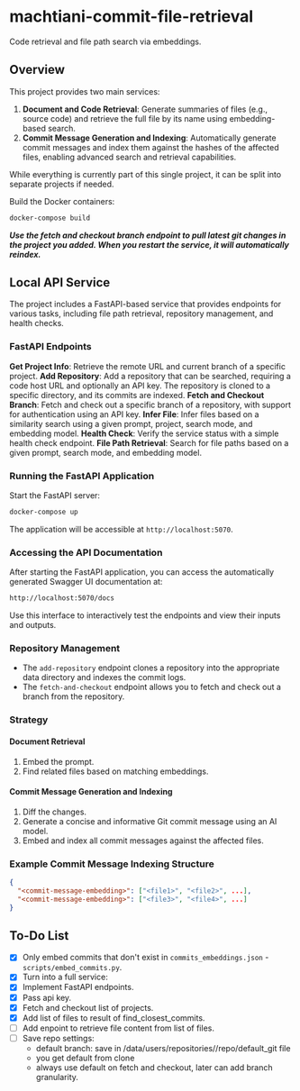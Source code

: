 
# machtiani-commit-file-retrieval

Code retrieval and file path search via embeddings.

## Overview

This project provides two main services:

1. **Document and Code Retrieval**: Generate summaries of files (e.g., source code) and retrieve the full file by its name using embedding-based search.
2. **Commit Message Generation and Indexing**: Automatically generate commit messages and index them against the hashes of the affected files, enabling advanced search and retrieval capabilities.

While everything is currently part of this single project, it can be split into separate projects if needed.

Build the Docker containers:

```bash
docker-compose build
```

***Use the fetch and checkout branch endpoint to pull latest git changes in the project you added. When you restart the service, it will automatically reindex.***

## Local API Service

The project includes a FastAPI-based service that provides endpoints for various tasks, including file path retrieval, repository management, and health checks.

### FastAPI Endpoints

**Get Project Info**: Retrieve the remote URL and current branch of a specific project.
**Add Repository**: Add a repository that can be searched, requiring a code host URL and optionally an API key. The repository is cloned to a specific directory, and its commits are indexed.
**Fetch and Checkout Branch**: Fetch and check out a specific branch of a repository, with support for authentication using an API key.
**Infer File**: Infer files based on a similarity search using a given prompt, project, search mode, and embedding model.
**Health Check**: Verify the service status with a simple health check endpoint.
**File Path Retrieval**: Search for file paths based on a given prompt, search mode, and embedding model.


### Running the FastAPI Application

Start the FastAPI server:

```bash
docker-compose up
```

The application will be accessible at `http://localhost:5070`.

### Accessing the API Documentation

After starting the FastAPI application, you can access the automatically generated Swagger UI documentation at:

```bash
http://localhost:5070/docs
```

Use this interface to interactively test the endpoints and view their inputs and outputs.

### Repository Management

- The `add-repository` endpoint clones a repository into the appropriate data directory and indexes the commit logs. 
- The `fetch-and-checkout` endpoint allows you to fetch and check out a branch from the repository.

### Strategy

#### Document Retrieval

1. Embed the prompt.
2. Find related files based on matching embeddings.

#### Commit Message Generation and Indexing

1. Diff the changes.
2. Generate a concise and informative Git commit message using an AI model.
3. Embed and index all commit messages against the affected files.

### Example Commit Message Indexing Structure

```json
{
  "<commit-message-embedding>": ["<file1>", "<file2>", ...],
  "<commit-message-embedding>": ["<file3>", "<file4>", ...]
}
```

## To-Do List

- [x] Only embed commits that don't exist in `commits_embeddings.json` - `scripts/embed_commits.py`.
- [x] Turn into a full service:
- [x] Implement FastAPI endpoints.
- [x] Pass api key.
- [x] Fetch and checkout list of projects.
- [x] Add list of files to result of find_closest_commits.
- [ ] Add enpoint to retrieve file content from list of files.
- [ ] Save repo settings:
     - default branch: save in /data/users/repositories/<project>/repo/default_git file
     - you get default from clone
     - always use default on fetch and checkout, later can add branch granularity.
